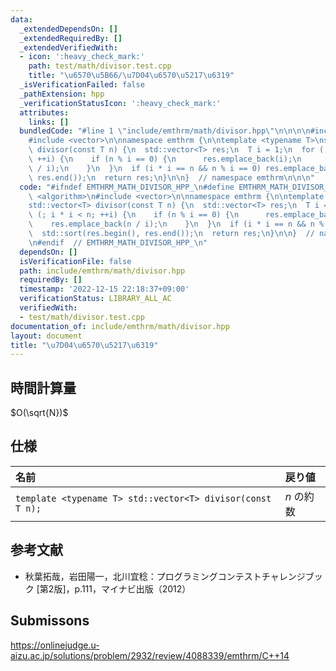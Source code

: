 ```yaml
---
data:
  _extendedDependsOn: []
  _extendedRequiredBy: []
  _extendedVerifiedWith:
  - icon: ':heavy_check_mark:'
    path: test/math/divisor.test.cpp
    title: "\u6570\u5B66/\u7D04\u6570\u5217\u6319"
  _isVerificationFailed: false
  _pathExtension: hpp
  _verificationStatusIcon: ':heavy_check_mark:'
  attributes:
    links: []
  bundledCode: "#line 1 \"include/emthrm/math/divisor.hpp\"\n\n\n\n#include <algorithm>\n\
    #include <vector>\n\nnamespace emthrm {\n\ntemplate <typename T>\nstd::vector<T>\
    \ divisor(const T n) {\n  std::vector<T> res;\n  T i = 1;\n  for (; i * i < n;\
    \ ++i) {\n    if (n % i == 0) {\n      res.emplace_back(i);\n      res.emplace_back(n\
    \ / i);\n    }\n  }\n  if (i * i == n && n % i == 0) res.emplace_back(i);\n  std::sort(res.begin(),\
    \ res.end());\n  return res;\n}\n\n}  // namespace emthrm\n\n\n"
  code: "#ifndef EMTHRM_MATH_DIVISOR_HPP_\n#define EMTHRM_MATH_DIVISOR_HPP_\n\n#include\
    \ <algorithm>\n#include <vector>\n\nnamespace emthrm {\n\ntemplate <typename T>\n\
    std::vector<T> divisor(const T n) {\n  std::vector<T> res;\n  T i = 1;\n  for\
    \ (; i * i < n; ++i) {\n    if (n % i == 0) {\n      res.emplace_back(i);\n  \
    \    res.emplace_back(n / i);\n    }\n  }\n  if (i * i == n && n % i == 0) res.emplace_back(i);\n\
    \  std::sort(res.begin(), res.end());\n  return res;\n}\n\n}  // namespace emthrm\n\
    \n#endif  // EMTHRM_MATH_DIVISOR_HPP_\n"
  dependsOn: []
  isVerificationFile: false
  path: include/emthrm/math/divisor.hpp
  requiredBy: []
  timestamp: '2022-12-15 22:18:37+09:00'
  verificationStatus: LIBRARY_ALL_AC
  verifiedWith:
  - test/math/divisor.test.cpp
documentation_of: include/emthrm/math/divisor.hpp
layout: document
title: "\u7D04\u6570\u5217\u6319"
---
```



## 時間計算量

$O(\sqrt{N})$


## 仕様

|名前|戻り値|
|:--|:--|
|`template <typename T> std::vector<T> divisor(const T n);`|$n$ の約数|


## 参考文献

- 秋葉拓哉，岩田陽一，北川宜稔：プログラミングコンテストチャレンジブック \[第2版\]，p.111，マイナビ出版（2012）


## Submissons

https://onlinejudge.u-aizu.ac.jp/solutions/problem/2932/review/4088339/emthrm/C++14
